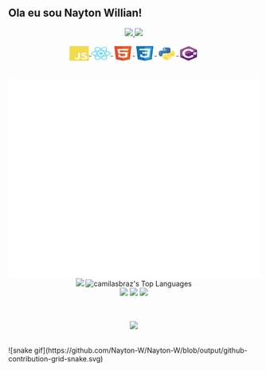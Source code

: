 ## Ola eu sou Nayton Willian!
<div align="center">
  <a href="https://github.com/Nayton-W">
  <img height="180em" src="https://github-readme-stats.vercel.app/api?username=Nayton-W&show_icons=true&theme=dracula&include_all_commits=true&count_private=true"/>
  <img height="180em" src="https://github-readme-stats.vercel.app/api/top-langs/?username=Nayton-W&layout=compact&langs_count=7&theme=dracula"/>
</div>

<div style="display: inline_block",width: 100% ; align="center"><br>
  <img align="center" alt="Nayton-Js" height="30" width="40" src="https://raw.githubusercontent.com/devicons/devicon/master/icons/javascript/javascript-plain.svg">
  
  <img align="center" alt="Nayton-React" height="30" width="40" src="https://raw.githubusercontent.com/devicons/devicon/master/icons/react/react-original.svg">
  <img align="center" alt="Nayton-HTML" height="30" width="40" src="https://raw.githubusercontent.com/devicons/devicon/master/icons/html5/html5-original.svg">
  <img align="center" alt="Nayton-CSS" height="30" width="40" src="https://raw.githubusercontent.com/devicons/devicon/master/icons/css3/css3-original.svg">
  <img align="center" alt="Nayton-Python" height="30" width="40" src="https://raw.githubusercontent.com/devicons/devicon/master/icons/python/python-original.svg">
  <img align="center" alt="Nayton-Csharp" height="30" width="40" src="https://raw.githubusercontent.com/devicons/devicon/master/icons/csharp/csharp-original.svg">
</div>

<br/>
<br/>
<div style="width: 100%"; align="center">
  <a href="https://github.com/Nayton-W/Nayton-W/blame/main/terminal.svg">
    <img src="terminal.svg" style="width: 600px; height: 400px;" alt="Svg source">
  </a>
</div>
 <div style="width: 100%"; align="center">
  <img src="http://github-readme-streak-stats.herokuapp.com?user=Nayton-W&theme=github-dark-blue&date_format=M%20j%5B%2C%20Y%5D"/>
  <img  src="https://github-readme-stats.vercel.app/api/top-langs/?username=Nayton-W&layout=compact&card_width=275&theme=github_dark&langs_count=8&hide=langs,separadas,por,virugula4&exclude_repo=separar-reps,por-virgula" alt="camilasbraz's Top Languages" width="295" alling = "right""/>
</div>

  
 
<div> 
 <div style="width: 100%"; align="center"> 
  <a href = "mailto:naytonwillian23@outlok.com"><img src="https://img.shields.io/badge/-Gmail-%23333?style=for-the-badge&logo=gmail&logoColor=white" target="_blank"></a>
  <a href="https://www.linkedin.com/in/nayton-willian-da-silva-" target="_blank"><img src="https://img.shields.io/badge/-LinkedIn-%230077B5?style=for-the-badge&logo=linkedin&logoColor=white" target="_blank"></a> 
  <a href="https://www.facebook.com/HallSamaoficial" target="_blank"><img src="https://img.shields.io/badge/Facebook-1877F2?style=for-the-badge&logo=facebook&logoColor=white" target="_blank"></a> 
  
</div>
</br>
</br>
<p align="center">   <img alingn="center" src="https://profile-counter.glitch.me/Nayton-W/count.svg" /></p>

</br>
![snake gif](https://github.com/Nayton-W/Nayton-W/blob/output/github-contribution-grid-snake.svg)

